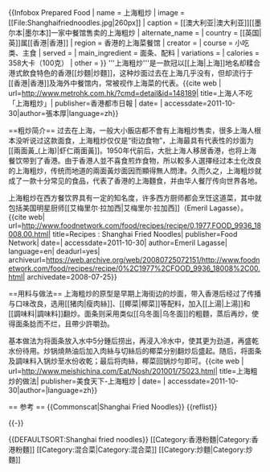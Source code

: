 {{Infobox Prepared Food
| name             = 上海粗炒
| image            = [[File:Shanghaifriednoodles.jpg|260px]]
| caption          = [[澳大利亚|澳大利亚]][[墨尔本|墨尔本]]一家中餐馆售卖的上海粗炒
| alternate_name   = 
| country          = [[英国|英]]属[[香港|香港]]
| region           = 香港的上海菜餐馆
| creator          = 
| course           = 小吃类、主食
| served           = 
| main_ingredient  = 面条、配料
| variations       = 
| calories         = 358大卡（100克）
| other            = 
}}
'''上海粗炒'''是一款冠以[[上海|上海]]地名却糅合港式飲食特色的香港[[炒麵|炒麵]]，这种炒面过去在上海几乎没有，但却流行于[[香港|香港]]及海外中餐馆内，常被视作上海菜的代表。<ref name="都市日報">{{cite web | url=http://www.metrohk.com.hk/?cmd=detail&id=148189| title=上海人不吃 「上海粗炒」| publisher=香港都市日報 | date= | accessdate=2011-10-30|author=張本厚|language=zh}}</ref>

==粗炒简介==
过去在上海，一般大小飯店都不會有上海粗炒售卖，很多上海人根本没听说过这款面食，上海粗炒仅仅是“街边食物”，上海最具有代表性的炒面为[[兩面黃_(上海)|虾仁兩面黃]]。1950年代前后，大批上海人移居香港，也将上海餐饮带到了香港。由于香港人並不喜食煎炸食物，所以較多人選擇经过本土化改良的上海粗炒，传统而地道的兩面黃炒面因而顯得無人問津。久而久之，上海粗炒就成了一款十分常见的食品，代表了香港的上海麵食，并由华人餐厅传向世界各地。<ref name="都市日報"/>

上海粗炒在西方餐饮界具有一定的知名度，许多西方厨师都会烹饪这道菜，其中就包括美国明星厨师[[艾梅里尔·拉加西|艾梅里尔·拉加西]]（Emeril Lagasse）。 <ref>{{cite web| url=http://www.foodnetwork.com/food/recipes/recipe/0,1977,FOOD_9936_18008,00.html| title=Recipes : Shanghai Fried Noodles| publisher=Food Network| date=| accessdate=2011-10-30| author=Emeril Lagasse| language=en| deadurl=yes| archiveurl=https://web.archive.org/web/20080725072151/http://www.foodnetwork.com/food/recipes/recipe/0%2C1977%2CFOOD_9936_18008%2C00.html| archivedate=2008-07-25}}</ref>

==用料与做法==
上海粗炒的原型是早期上海街边的炒面，带入香港后经过了传播与口味改良，选用[[猪肉|瘦肉絲]]、[[椰菜|椰菜]]等配料，加入[[上湯|上湯]]和[[調味料|調味料]]翻炒。面条则采用类似[[乌冬面|乌冬面]]的粗麵，蒸后再炒，使得面条腍而不烂，且帶少許嚼劲。

基本做法为将面条放入水中5分鍾后捞出，再浸入冷水中，使其更为劲道，再盛乾水份待用。炒锅燒熱油后加入肉絲与切絲后的椰菜分别翻炒后盛起。随后，将面条及調味料入锅炒至水份收乾；最后将肉絲，椰菜回锅炒勻即可。<ref>{{cite web | url=http://www.meishichina.com/Eat/Nosh/201001/75023.html| title=上海粗炒的做法| publisher=美食天下-上海粗炒 | date= | accessdate=2011-10-30|author=|language=zh}}</ref>

== 参考 ==
{{Commonscat|Shanghai Fried Noodles}}
{{reflist}}

{{-}}

{{DEFAULTSORT:Shanghai fried noodles}}
[[Category:香港粉麵|Category:香港粉麵]]
[[Category:混合菜|Category:混合菜]]
[[Category:炒麵|Category:炒麵]]